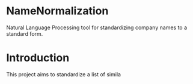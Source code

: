 # NameNormalization
Natural Language Processing tool for standardizing company names to a standard form.

# Introduction
This project aims to standardize a list of simila